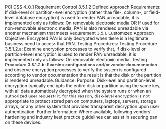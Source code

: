 PCI DSS 4_0_1 Requirement Control 3.5.1.2 Defined Approach Requirements: If disk-level or partition-level encryption (rather than file-, column-, or field-level database encryption) is used to render PAN unreadable, it is implemented only as follows: On removable electronic media OR If used for non-removable electronic media, PAN is also rendered unreadable via another mechanism that meets Requirement 3.5.1. Customized Approach Objective: Encrypted PAN is only decrypted when there is a legitimate business need to access that PAN. Testing Procedures: Testing Procedure 3.5.1.2.a: Examine encryption processes to verify that, if disk-level or partition-level encryption is used to render PAN unreadable, it is implemented only as follows: On removable electronic media, Testing Procedure 3.5.1.2.b: Examine configurations and/or vendor documentation and observe encryption processes to verify the system is configured according to vendor documentation the result is that the disk or the partition is rendered unreadable. Guidance: Purpose: Disk-level and partition-level encryption typically encrypts the entire disk or partition using the same key, with all data automatically decrypted when the system runs or when an authorized user requests it. for this reason, disk-level encryption is not appropriate to protect stored pan on computers, laptops, servers, storage arrays, or any other system that provides transparent decryption upon user authentication. Further Information: Where available, following vendors’ hardening and industry best practice guidelines can assist in securing pan on these devices.
